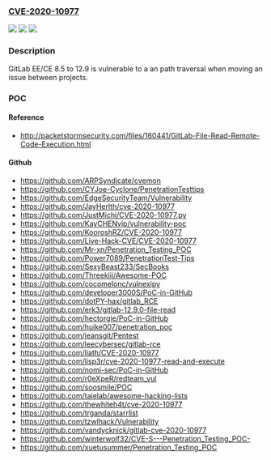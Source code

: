 ### [CVE-2020-10977](https://cve.mitre.org/cgi-bin/cvename.cgi?name=CVE-2020-10977)
![](https://img.shields.io/static/v1?label=Product&message=n%2Fa&color=blue)
![](https://img.shields.io/static/v1?label=Version&message=n%2Fa&color=blue)
![](https://img.shields.io/static/v1?label=Vulnerability&message=n%2Fa&color=brighgreen)

### Description

GitLab EE/CE 8.5 to 12.9 is vulnerable to a an path traversal when moving an issue between projects.

### POC

#### Reference
- http://packetstormsecurity.com/files/160441/GitLab-File-Read-Remote-Code-Execution.html

#### Github
- https://github.com/ARPSyndicate/cvemon
- https://github.com/CYJoe-Cyclone/PenetrationTesttips
- https://github.com/EdgeSecurityTeam/Vulnerability
- https://github.com/JayHerlth/cve-2020-10977
- https://github.com/JustMichi/CVE-2020-10977.py
- https://github.com/KayCHENvip/vulnerability-poc
- https://github.com/KooroshRZ/CVE-2020-10977
- https://github.com/Live-Hack-CVE/CVE-2020-10977
- https://github.com/Mr-xn/Penetration_Testing_POC
- https://github.com/Power7089/PenetrationTest-Tips
- https://github.com/SexyBeast233/SecBooks
- https://github.com/Threekiii/Awesome-POC
- https://github.com/cocomelonc/vulnexipy
- https://github.com/developer3000S/PoC-in-GitHub
- https://github.com/dotPY-hax/gitlab_RCE
- https://github.com/erk3/gitlab-12.9.0-file-read
- https://github.com/hectorgie/PoC-in-GitHub
- https://github.com/huike007/penetration_poc
- https://github.com/jeansgit/Pentest
- https://github.com/leecybersec/gitlab-rce
- https://github.com/liath/CVE-2020-10977
- https://github.com/lisp3r/cve-2020-10977-read-and-execute
- https://github.com/nomi-sec/PoC-in-GitHub
- https://github.com/r0eXpeR/redteam_vul
- https://github.com/soosmile/POC
- https://github.com/taielab/awesome-hacking-lists
- https://github.com/thewhiteh4t/cve-2020-10977
- https://github.com/trganda/starrlist
- https://github.com/tzwlhack/Vulnerability
- https://github.com/vandycknick/gitlab-cve-2020-10977
- https://github.com/winterwolf32/CVE-S---Penetration_Testing_POC-
- https://github.com/xuetusummer/Penetration_Testing_POC

